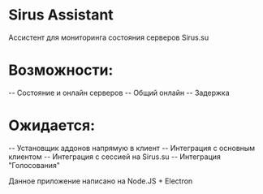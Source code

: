 # Sirus Assistant

Ассистент для мониторинга состояния серверов Sirus.su

# Возможности:
 -- Состояние и онлайн серверов
 -- Общий онлайн
 -- Задержка

 # Ожидается:
 -- Установщик аддонов напрямую в клиент
 -- Интеграция с основным клиентом
 -- Интеграция с сессией на Sirus.su
 -- Интеграция "Голосования"

 Данное приложение написано на Node.JS + Electron
